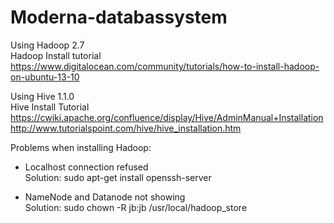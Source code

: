 # Moderna-databassystem

Using Hadoop 2.7<br/>
Hadoop Install tutorial <br/>
https://www.digitalocean.com/community/tutorials/how-to-install-hadoop-on-ubuntu-13-10<br/>

Using Hive 1.1.0<br/>
Hive Install Tutorial<br/>
https://cwiki.apache.org/confluence/display/Hive/AdminManual+Installation<br/>
http://www.tutorialspoint.com/hive/hive_installation.htm<br/>




Problems when installing Hadoop:<br/>
* Localhost connection refused<br/>
Solution: sudo apt-get install openssh-server

* NameNode and Datanode not showing<br/>
Solution: sudo chown -R jb:jb /usr/local/hadoop_store
